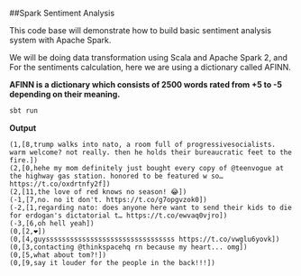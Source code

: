 ##Spark Sentiment Analysis

This code base will demonstrate how to build basic sentiment analysis system with Apache Spark.

We will be doing data transformation using Scala and Apache Spark 2, 
and For the sentiments calculation, here we are using a dictionary called AFINN.

__AFINN is a dictionary which consists of 2500 words rated from +5 to -5 depending on their meaning.__

```scala
sbt run
```

**Output**

```text
(1,[8,trump walks into nato, a room full of progressivesocialists. warm welcome? not really. then he holds their bureaucratic feet to the fire.])
(2,[0,hehe my mom definitely just bought every copy of @teenvogue at the highway gas station. honored to be featured w so… https://t.co/oxdrtnfy2f])
(2,[11,the love of red knows no season! 😂])
(-1,[7,no. no it don't. https://t.co/g7opgvzok0])
(-2,[1,regarding nato: does anyone here want to send their kids to die for erdogan's dictatorial t… https://t.co/ewvaq0vjro])
(-3,[6,oh hell yeah])
(0,[2,❤️])
(0,[4,guyssssssssssssssssssssssssssssssss https://t.co/vwglu6yovk])
(0,[3,contacting @thinkspacehq rn because my heart... omg])
(0,[5,what about tom?!])
(0,[9,say it louder for the people in the back!!!])
```